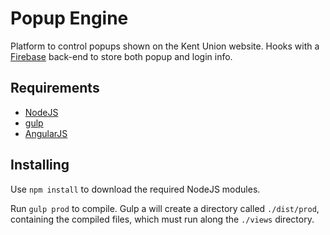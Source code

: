 # Popup Engine
Platform to control popups shown on the Kent Union website. Hooks with a [Firebase](http://www.firebase.com) back-end to store both popup and login info.

## Requirements
- [NodeJS](https://nodejs.org/dist/v4.4.2/)
- [gulp](https://github.com/gulpjs/gulp)
- [AngularJS](https://github.com/angular/angular.js)

## Installing
Use `npm install` to download the required NodeJS modules.

Run `gulp prod` to compile. Gulp a will create a directory called `./dist/prod`, containing the compiled files, which must run along the `./views` directory.